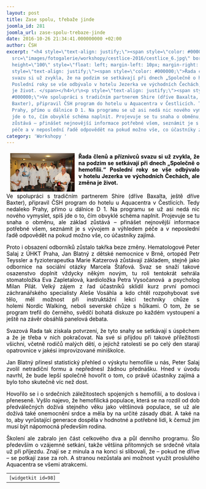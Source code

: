```yaml
---
layout: post
title: Zase spolu, třebaže jinde
joomla_id: 281
joomla_url: zase-spolu-trebaze-jinde
date: 2016-10-26 21:34:41.000000000 +02:00
author: ČSH
excerpt: "<h4 style=\"text-align: justify;\"><span style=\"color: #000000;\"><img
  src=\"images/fotogalerie/workshopy/cestlice-2016/cestlice_6.jpg\" border=\"0\" width=\"168\"
  height=\"100\" style=\"float: left; margin-left: 10px; margin-right: 10px;\" /></span></h4>\r\n<h4
  style=\"text-align: justify;\"><span style=\"color: #000000;\">Řada členů a příznivců
  svazu si už zvykla, že na podzim se setkávají při dnech „Společně o hemofilii.“
  Poslední roky se vše odbývalo v hotelu Jezerka ve východních Čechách, ale změna
  je život. </span></h4>\r\n<p style=\"text-align: justify;\"><span style=\"color:
  #000000;\">Ve spolupráci s tradičním partnerem Shire (dříve Baxalta, ještě dříve
  Baxter), připravil ČSH program do hotelu u Aquacentra v Čestlicích. Tedy nedaleko
  Prahy, přímo u dálnice D 1. Na programu se už asi nedá nic nového vymyslet, spíš
  jde o to, čím obvyklé schéma naplnit. Projevuje se tu snaha o obměnu, ale základ
  zůstává – přinášet nejnovější informace potřebné všem, seznámit je s vývojem a výhledem
  péče a v neposlední řadě odpovědět na pokud možno vše, co účastníky zajímá.</span></p>"
category: 'Workshopy '
---
```

<h4 style="text-align: justify;"><span style="color: #000000;"><img src="images/fotogalerie/workshopy/cestlice-2016/cestlice_6.jpg" border="0" width="168" height="100" style="float: left; margin-left: 10px; margin-right: 10px;" /></span></h4>

<h4 style="text-align: justify;"><span style="color: #000000;">Řada členů a příznivců svazu si už zvykla, že na podzim se setkávají při dnech „Společně o hemofilii.“ Poslední roky se vše odbývalo v hotelu Jezerka ve východních Čechách, ale změna je život. </span></h4>

<p style="text-align: justify;"><span style="color: #000000;">Ve spolupráci s tradičním partnerem Shire (dříve Baxalta, ještě dříve Baxter), připravil ČSH program do hotelu u Aquacentra v Čestlicích. Tedy nedaleko Prahy, přímo u dálnice D 1. Na programu se už asi nedá nic nového vymyslet, spíš jde o to, čím obvyklé schéma naplnit. Projevuje se tu snaha o obměnu, ale základ zůstává – přinášet nejnovější informace potřebné všem, seznámit je s vývojem a výhledem péče a v neposlední řadě odpovědět na pokud možno vše, co účastníky zajímá.</span></p>



<p style="text-align: justify;"><span style="color: #000000;">Proto i obsazení odborníků zůstalo takřka beze změny. Hematologové Peter Salaj z ÚHKT Praha, Jan Blatný z dětské nemocnice v Brně, ortopéd Petr Teyssler a fyzioterapeutka Marie Katzerová zůstávají základem, stejně jako odbornice na sociální otázky Marcela Štáfová. Svaz se snaží takové osazenstvo doplnit vždycky někým novým, tu roli tentokrát sehrála stomatoložka Eva Zapletalová, kardioložka Petra Vysočanová<strong> </strong> a psycholog Milan Pilát. Velký zájem z řad účastníků sklidil kurz první pomoci záchranářského specialisty Aleše Vosáhla a kdo chtěl rozpohybovat své tělo, měl možnost při instruktážní lekci techniky chůze s holemi Nordic Walking, neboli severské chůze s hůlkami. O tom, že se program trefil do černého, svědčí bohatá diskuze po každém vystoupení a ještě na závěr obsáhlá panelová debata.</span></p>

<p style="text-align: justify;"><span style="color: #000000;">Svazová Rada tak získala potvrzení, že tyto snahy se setkávají s úspěchem a že je třeba v nich pokračovat. Na své si přijdou při takové příležitosti všichni, včetně rodičů malých dětí, o jejichž ratolesti se po celý den starají opatrovnice v jakési improvizované miniškolce.</span></p>

<p style="text-align: justify;"><span style="color: #000000;">Jan Blatný přinesl statistický přehled o výskytu hemofilie u nás, Peter Salaj zvolil netradiční formu a nepřednesl žádnou přednášku. Hned v úvodu navrhl, že bude lepší společně hovořit o tom, co právě účastníky zajímá a bylo toho skutečně víc než dost.</span></p>

<p style="text-align: justify;"><span style="color: #000000;">Hovořilo se i o srdečních záležitostech spojených s hemofilií, a to doslova i přeneseně. Vyšlo najevo, že hemofilická populace, která se na rozdíl od dob předválečných dožívá stejného věku jako většinová populace, se už ale dožívá také onemocnění srdce a měla by na určité zásady dbát. A také na to, aby vyrůstající generace dospěla v hodnotné a potřebné lidi, k čemuž jim musí být nápomocná především rodina.</span></p>

<p style="text-align: justify;"><span style="color: #000000;">Školení ale zabralo jen část celkového dva a půl denního programu. Šlo především o vzájemné setkání, takže většina přítomných se srdečně vítala už při příjezdu. Znají se z minula a na konci si slibovali, že – pokud ne dříve – se potkají zase za roh. A stranou nezůstala ani možnost využít proslulého Aquacentra se všemi atrakcemi. </span></p>

<table class="list" style="margin-left: auto; margin-right: auto;">

<tbody>

<tr>

<td><code>[widgetkit id=98]</code> </td>

</tr>

</tbody>

</table>

